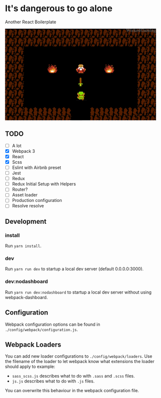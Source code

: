 # It's dangerous to go alone
Another React Boilerplate

![its-dangerous-to-go-alone](its-dangerous-to-go-alone.gif)

## TODO
- [ ] A lot
- [x] Webpack 3
- [x] React
- [x] Scss
- [ ] Eslint with Airbnb preset
- [ ] Jest
- [ ] Redux
- [ ] Redux Initial Setup with Helpers
- [ ] Router?
- [ ] Asset loader
- [ ] Production configuration
- [ ] Resolve resolve

## Development

### install
Run `yarn install`.

### dev
Run `yarn run dev` to startup a local dev server (default 0.0.0.0:3000).

### dev:nodashboard
Run `yarn run dev:nodashboard` to startup a local dev server without using webpack-dashboard.


## Configuration
Webpack configuration options can be found in `./config/webpack/configuration.js`.

## Webpack Loaders
You can add new loader configurations to `./config/webpack/loaders`.
Use the filename of the loader to let webpack know what extensions the loader should apply to
example:
- `sass_scss.js` describes what to do with `.sass` and `.scss` files.
- `js.js` describes what to do with `.js` files.

You can overwrite this behaviour in the webpack configuration file.
